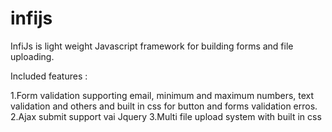 # infijs
InfiJs is light weight Javascript framework for building forms and file uploading.

Included features : 

1.Form validation supporting email, minimum and maximum numbers, text validation and others and built in css for button and forms validation erros.
2.Ajax submit support vai Jquery
3.Multi file upload system with built in css
